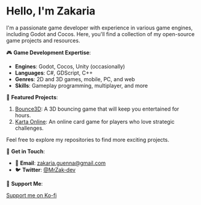 # Hello, I'm Zakaria

I'm a passionate game developer with experience in various game engines, including Godot and Cocos. Here, you'll find a collection of my open-source game projects and resources.

🎮 **Game Development Expertise**:
- **Engines**: Godot, Cocos, Unity (occasionally)
- **Languages**: C#, GDScript, C++
- **Genres**: 2D and 3D games, mobile, PC, and web
- **Skills**: Gameplay programming, multiplayer, and more

🚀 **Featured Projects**:

1. [Bounce3D](https://www.youtube.com/shorts/zLBOZCfi7xE): A 3D bouncing game that will keep you entertained for hours.
2. [Karta Online](https://www.youtube.com/watch?v=3mxSt4iZ3AM&t=38s): An online card game for players who love strategic challenges.

Feel free to explore my repositories to find more exciting projects.

💬 **Get in Touch**:

- 📧 **Email**: [zakaria.guenna@gmail.com](mailto:zakaria.guenna@gmail.com)
- 🐦 **Twitter**: [@MrZak-dev](https://twitter.com/MrZak-dev)

🤝 **Support Me**:

[Support me on Ko-fi](https://ko-fi.com/mrzak)
